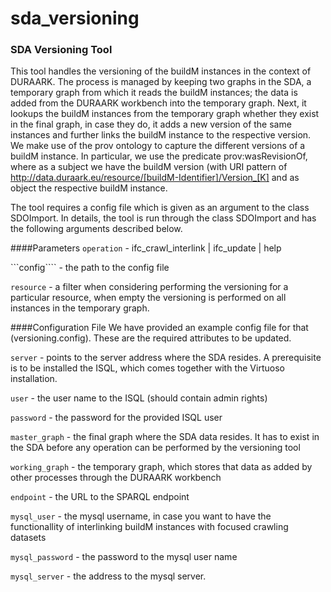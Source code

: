 # sda_versioning

### SDA Versioning Tool

This tool handles the versioning of the buildM instances in the context of DURAARK. 
The process is managed by keeping two graphs in the SDA, a temporary graph from which it reads the buildM instances;
the data is added from the DURAARK workbench into the temporary graph. 
Next, it lookups the buildM instances from the temporary graph whether they exist in the final graph, in case they do, it
adds a new version of the same instances and further links the buildM instance to the respective version. We make use of the
prov ontology to capture the different versions of a buildM instance. In particular, we use the predicate prov:wasRevisionOf,
where as a subject we have the buildM version (with URI pattern of http://data.duraark.eu/resource/[buildM-Identifier]/Version_[K] 
and as object the respective buildM instance.


The tool requires a config file which is given as an argument to the class SDOImport. 
In details, the tool is run through the class SDOImport and has the following arguments described below.

####Parameters
```operation``` - ifc_crawl_interlink | ifc_update | help

```config```` - the path to the config file

```resource``` - a filter when considering performing the versioning for a particular resource, when empty the versioning is
performed on all instances in the temporary graph.


####Configuration File
We have provided an example config file for that (versioning.config). These are the required attributes to be updated.

```server``` - points to the server address where the SDA resides. A prerequisite is to be installed the ISQL, which comes 
together with the Virtuoso installation.

```user``` - the user name to the ISQL (should contain admin rights)

```password``` - the password for the provided ISQL user

```master_graph``` - the final graph where the SDA data resides. It has to exist in the SDA before any operation can be performed by the versioning tool

```working_graph``` - the temporary graph, which stores that data as added by other processes through the DURAARK workbench

```endpoint``` - the URL to the SPARQL endpoint

```mysql_user``` - the mysql username, in case you want to have the functionallity of interlinking buildM instances with focused
crawling datasets

```mysql_password``` - the password to the mysql user name

```mysql_server``` - the address to the mysql server.
